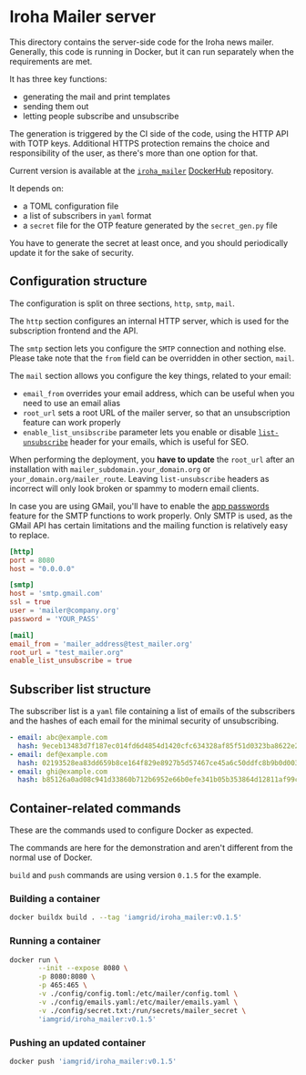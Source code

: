 # Iroha Mailer server

This directory contains the server-side code
for the Iroha news mailer.
Generally, this code is running in Docker, but it can run separately when the requirements are met.

It has three key functions:

* generating the mail and print templates
* sending them out
* letting people subscribe and unsubscribe

The generation is triggered by the CI side of the code, using the HTTP API with TOTP keys.
Additional HTTPS protection remains the choice and responsibility of the user,
as there's more than one option for that.

Current version is available at the [`iroha_mailer`](https://hub.docker.com/r/iamgrid/iroha_mailer) [DockerHub](https://hub.docker.com) repository.

It depends on:

* a TOML configuration file
* a list of subscribers in `yaml` format
* a `secret` file for the OTP feature generated by the `secret_gen.py` file

You have to generate the secret at least once,
and you should periodically update it for the sake of security.

## Configuration structure

The configuration is split on three sections, `http`, `smtp`, `mail`.

The `http` section configures an internal HTTP server, which is used
for the subscription frontend and the API.

The `smtp` section lets you configure the `SMTP` connection and nothing else.
Please take note that the `from` field can be overridden in other section, `mail`.

The `mail` section allows you configure the key things, related to your email:

* `email_from` overrides your email address, which can be useful when you need to use an email alias
* `root_url` sets a root URL of the mailer server, so that an unsubscription feature can work properly
* `enable_list_unsibscribe` parameter lets you
   enable or disable [`list-unsubscribe`](https://www.ietf.org/rfc/rfc2369.txt) header for your emails,
   which is useful for SEO.

When performing the deployment, you **have to update** the `root_url` after an installation with `mailer_subdomain.your_domain.org` or
`your_domain.org/mailer_route`. Leaving `list-unsubscribe` headers as incorrect will only
look broken or spammy to modern email clients.

In case you are using GMail, you'll have to enable the [app passwords](https://support.google.com/accounts/answer/185833?visit_id=638308904181091031-2425311013&p=InvalidSecondFactor&rd=1) feature for the SMTP functions to work properly. Only SMTP is used, as the GMail API has certain limitations and the mailing function is relatively easy to replace.

```toml
[http]
port = 8080
host = "0.0.0.0"

[smtp]
host = 'smtp.gmail.com'
ssl = true
user = 'mailer@company.org'
password = 'YOUR_PASS'

[mail]
email_from = 'mailer_address@test_mailer.org'
root_url = "test_mailer.org"
enable_list_unsubscribe = true
```

## Subscriber list structure

The subscriber list is a `yaml` file containing a list of emails of the subscribers
and the hashes of each email for the minimal security of unsubscribing.

```yaml
- email: abc@example.com
  hash: 9eceb13483d7f187ec014fd6d4854d1420cfc634328af85f51d0323ba8622e21
- email: def@example.com
  hash: 02193528ea83dd659b8ce164f829e8927b5d57467ce45a6c50ddfc8b9b0d003a
- email: ghi@example.com
  hash: b85126a0ad08c941d33860b712b6952e66b0efe341b05b353864d12811af99c8
```

## Container-related commands

These are the commands used to configure Docker as expected.

The commands are here for the demonstration and aren't
different from the normal use of Docker.

`build` and `push` commands are using version `0.1.5` for the example.

### Building a container

```bash
docker buildx build . --tag 'iamgrid/iroha_mailer:v0.1.5'
```

### Running a container

```bash
docker run \
       --init --expose 8080 \
       -p 8080:8080 \
       -p 465:465 \
       -v ./config/config.toml:/etc/mailer/config.toml \
       -v ./config/emails.yaml:/etc/mailer/emails.yaml \
       -v ./config/secret.txt:/run/secrets/mailer_secret \
       'iamgrid/iroha_mailer:v0.1.5'
```

### Pushing an updated container

```bash
docker push 'iamgrid/iroha_mailer:v0.1.5'
```
